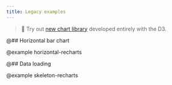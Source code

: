```yaml
---
title: Legacy examples
---
```


> 🎉 Try out [new chart library](/data-display/area-chart/area-chart-d3-code/) developed entirely with the D3.

@## Horizontal bar chart

@example horizontal-recharts

@## Data loading

@example skeleton-recharts
